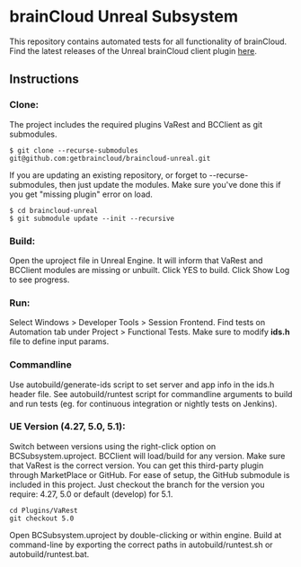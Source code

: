 # brainCloud Unreal Subsystem

This repository contains automated tests for all functionality of brainCloud. Find the latest releases of the Unreal brainCloud client plugin [here](https://github.com/getbraincloud/braincloud-unreal-plugin-src).

## Instructions

### Clone:

The project includes the required plugins VaRest and BCClient as git submodules.

```
$ git clone --recurse-submodules git@github.com:getbraincloud/braincloud-unreal.git
```

If you are updating an existing repository, or forget to --recurse-submodules, then just update the modules. 
Make sure you've done this if you get "missing plugin" error on load.

```
$ cd braincloud-unreal
$ git submodule update --init --recursive
```

### Build:

Open the uproject file in Unreal Engine. It will inform that VaRest and BCClient modules are missing or unbuilt. Click YES to build. Click Show Log to see progress.

### Run:

Select Windows > Developer Tools > Session Frontend. Find tests on Automation tab under Project > Functional Tests. Make sure to modify **ids.h** file to define input params.

### Commandline
Use autobuild/generate-ids script to set server and app info in the ids.h header file. See autobuild/runtest script for commandline arguments to build and run tests (eg. for continuous integration or nightly tests on Jenkins).

### UE Version (4.27, 5.0, 5.1):

Switch between versions using the right-click option on BCSubsystem.uproject. BCClient will load/build for any version. Make sure that VaRest is the correct version. You can get this third-party plugin through MarketPlace or GitHub. For ease of setup, the GitHub submodule is included in this project. Just checkout the branch for the version you require: 4.27, 5.0 or default (develop) for 5.1.

```
cd Plugins/VaRest
git checkout 5.0
```

Open BCSubsystem.uproject by double-clicking or within engine. Build at command-line by exporting the correct paths in autobuild/runtest.sh or autobuild/runtest.bat.
